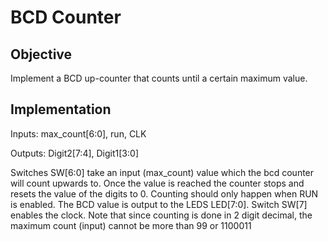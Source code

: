 # BCD Counter
## Objective
Implement a BCD up-counter that counts until a certain maximum value.

## Implementation
Inputs: max_count[6:0], run, CLK

Outputs: Digit2[7:4], Digit1[3:0]

Switches SW[6:0] take an input (max_count) value which the bcd counter will count upwards to. 
Once the value is reached the counter stops and resets the value of the digits to 0.
Counting should only happen when RUN is enabled. The BCD value is output to the LEDS LED[7:0]. Switch SW[7] enables the clock. Note that since counting is done in 2 digit decimal, the maximum count (input) cannot be more than 99 or 1100011


